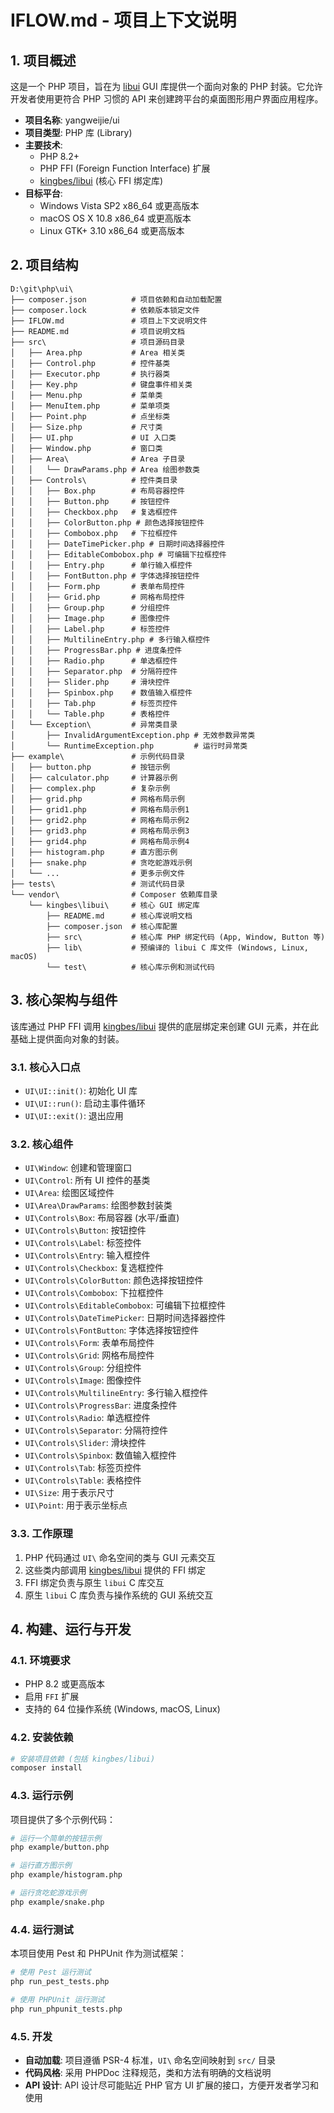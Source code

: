 # IFLOW.md - 项目上下文说明

## 1. 项目概述

这是一个 PHP 项目，旨在为 [libui](https://github.com/andlabs/libui) GUI 库提供一个面向对象的 PHP 封装。它允许开发者使用更符合 PHP 习惯的 API 来创建跨平台的桌面图形用户界面应用程序。

- **项目名称**: yangweijie/ui
- **项目类型**: PHP 库 (Library)
- **主要技术**:
  - PHP 8.2+
  - PHP FFI (Foreign Function Interface) 扩展
  - [kingbes/libui](https://github.com/kingbes/php-libui) (核心 FFI 绑定库)
- **目标平台**:
  - Windows Vista SP2 x86_64 或更高版本
  - macOS OS X 10.8 x86_64 或更高版本
  - Linux GTK+ 3.10 x86_64 或更高版本

## 2. 项目结构

```
D:\git\php\ui\
├── composer.json          # 项目依赖和自动加载配置
├── composer.lock          # 依赖版本锁定文件
├── IFLOW.md               # 项目上下文说明文件
├── README.md              # 项目说明文档
├── src\                   # 项目源码目录
│   ├── Area.php           # Area 相关类
│   ├── Control.php        # 控件基类
│   ├── Executor.php       # 执行器类
│   ├── Key.php            # 键盘事件相关类
│   ├── Menu.php           # 菜单类
│   ├── MenuItem.php       # 菜单项类
│   ├── Point.php          # 点坐标类
│   ├── Size.php           # 尺寸类
│   ├── UI.php             # UI 入口类
│   ├── Window.php         # 窗口类
│   ├── Area\              # Area 子目录
│   │   └── DrawParams.php # Area 绘图参数类
│   ├── Controls\          # 控件类目录
│   │   ├── Box.php        # 布局容器控件
│   │   ├── Button.php     # 按钮控件
│   │   ├── Checkbox.php   # 复选框控件
│   │   ├── ColorButton.php # 颜色选择按钮控件
│   │   ├── Combobox.php   # 下拉框控件
│   │   ├── DateTimePicker.php # 日期时间选择器控件
│   │   ├── EditableCombobox.php # 可编辑下拉框控件
│   │   ├── Entry.php      # 单行输入框控件
│   │   ├── FontButton.php # 字体选择按钮控件
│   │   ├── Form.php       # 表单布局控件
│   │   ├── Grid.php       # 网格布局控件
│   │   ├── Group.php      # 分组控件
│   │   ├── Image.php      # 图像控件
│   │   ├── Label.php      # 标签控件
│   │   ├── MultilineEntry.php # 多行输入框控件
│   │   ├── ProgressBar.php # 进度条控件
│   │   ├── Radio.php      # 单选框控件
│   │   ├── Separator.php  # 分隔符控件
│   │   ├── Slider.php     # 滑块控件
│   │   ├── Spinbox.php    # 数值输入框控件
│   │   ├── Tab.php        # 标签页控件
│   │   └── Table.php      # 表格控件
│   └── Exception\         # 异常类目录
│       ├── InvalidArgumentException.php # 无效参数异常类
│       └── RuntimeException.php         # 运行时异常类
├── example\               # 示例代码目录
│   ├── button.php         # 按钮示例
│   ├── calculator.php     # 计算器示例
│   ├── complex.php        # 复杂示例
│   ├── grid.php           # 网格布局示例
│   ├── grid1.php          # 网格布局示例1
│   ├── grid2.php          # 网格布局示例2
│   ├── grid3.php          # 网格布局示例3
│   ├── grid4.php          # 网格布局示例4
│   ├── histogram.php      # 直方图示例
│   ├── snake.php          # 贪吃蛇游戏示例
│   └── ...                # 更多示例文件
├── tests\                 # 测试代码目录
└── vendor\                # Composer 依赖库目录
    └── kingbes\libui\     # 核心 GUI 绑定库
        ├── README.md      # 核心库说明文档
        ├── composer.json  # 核心库配置
        ├── src\           # 核心库 PHP 绑定代码 (App, Window, Button 等)
        ├── lib\           # 预编译的 libui C 库文件 (Windows, Linux, macOS)
        └── test\          # 核心库示例和测试代码
```

## 3. 核心架构与组件

该库通过 PHP FFI 调用 [kingbes/libui](https://github.com/kingbes/php-libui) 提供的底层绑定来创建 GUI 元素，并在此基础上提供面向对象的封装。

### 3.1. 核心入口点

- `UI\UI::init()`: 初始化 UI 库
- `UI\UI::run()`: 启动主事件循环
- `UI\UI::exit()`: 退出应用

### 3.2. 核心组件

- `UI\Window`: 创建和管理窗口
- `UI\Control`: 所有 UI 控件的基类
- `UI\Area`: 绘图区域控件
- `UI\Area\DrawParams`: 绘图参数封装类
- `UI\Controls\Box`: 布局容器 (水平/垂直)
- `UI\Controls\Button`: 按钮控件
- `UI\Controls\Label`: 标签控件
- `UI\Controls\Entry`: 输入框控件
- `UI\Controls\Checkbox`: 复选框控件
- `UI\Controls\ColorButton`: 颜色选择按钮控件
- `UI\Controls\Combobox`: 下拉框控件
- `UI\Controls\EditableCombobox`: 可编辑下拉框控件
- `UI\Controls\DateTimePicker`: 日期时间选择器控件
- `UI\Controls\FontButton`: 字体选择按钮控件
- `UI\Controls\Form`: 表单布局控件
- `UI\Controls\Grid`: 网格布局控件
- `UI\Controls\Group`: 分组控件
- `UI\Controls\Image`: 图像控件
- `UI\Controls\MultilineEntry`: 多行输入框控件
- `UI\Controls\ProgressBar`: 进度条控件
- `UI\Controls\Radio`: 单选框控件
- `UI\Controls\Separator`: 分隔符控件
- `UI\Controls\Slider`: 滑块控件
- `UI\Controls\Spinbox`: 数值输入框控件
- `UI\Controls\Tab`: 标签页控件
- `UI\Controls\Table`: 表格控件
- `UI\Size`: 用于表示尺寸
- `UI\Point`: 用于表示坐标点

### 3.3. 工作原理

1. PHP 代码通过 `UI\` 命名空间的类与 GUI 元素交互
2. 这些类内部调用 [kingbes/libui](https://github.com/kingbes/php-libui) 提供的 FFI 绑定
3. FFI 绑定负责与原生 `libui` C 库交互
4. 原生 `libui` C 库负责与操作系统的 GUI 系统交互

## 4. 构建、运行与开发

### 4.1. 环境要求

- PHP 8.2 或更高版本
- 启用 `FFI` 扩展
- 支持的 64 位操作系统 (Windows, macOS, Linux)

### 4.2. 安装依赖

```bash
# 安装项目依赖 (包括 kingbes/libui)
composer install
```

### 4.3. 运行示例

项目提供了多个示例代码：

```bash
# 运行一个简单的按钮示例
php example/button.php

# 运行直方图示例
php example/histogram.php

# 运行贪吃蛇游戏示例
php example/snake.php
```

### 4.4. 运行测试

本项目使用 Pest 和 PHPUnit 作为测试框架：

```bash
# 使用 Pest 运行测试
php run_pest_tests.php

# 使用 PHPUnit 运行测试
php run_phpunit_tests.php
```

### 4.5. 开发

- **自动加载**: 项目遵循 PSR-4 标准，`UI\` 命名空间映射到 `src/` 目录
- **代码风格**: 采用 PHPDoc 注释规范，类和方法有明确的文档说明
- **API 设计**: API 设计尽可能贴近 PHP 官方 UI 扩展的接口，方便开发者学习和使用